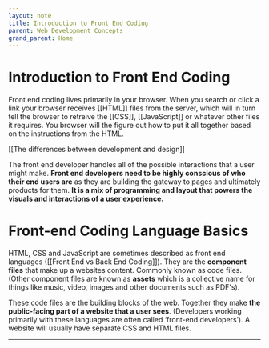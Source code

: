 ```yaml
---
layout: note
title: Introduction to Front End Coding
parent: Web Development Concepts
grand_parent: Home
---
```


# Introduction to Front End Coding

Front end coding lives primarily in your browser. When you search or click a link your browser receives [[HTML]] files from the server, which will in turn tell the browser to retreive the [[CSS]], [[JavaScript]] or whatever other files it requires. You browser will the figure out how to put it all together based on the instructions from the HTML.

[[The differences between development and design]]

The front end developer handles all of the possible interactions that a user might make. **Front end developers need to be highly conscious of who their end users are** as they are building the gateway to pages and ultimately products for them. **It is a mix of programming and layout that powers the visuals and interactions of a user experience.**

# Front-end Coding Language Basics

HTML, CSS and JavaScript are sometimes described as front end languages ([[Front End vs Back End Coding]]). They are the **component files** that make up a websites content. Commonly known as code files. (Other component files are known as **assets** which is a collective name for things like music, video, images and other documents such as PDF's).

These code files are the building blocks of the web. Together they make **the public-facing part of a website that a user sees**. (Developers working primarily with these languages are often called ‘front-end developers’). A website will usually have separate CSS and HTML files.

---

